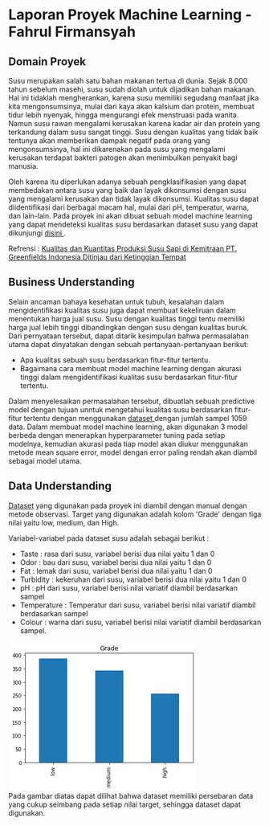 # Laporan Proyek Machine Learning - Fahrul Firmansyah

## Domain Proyek 

Susu merupakan salah satu bahan makanan tertua di dunia. Sejak 8.000 tahun sebelum masehi, susu sudah diolah untuk dijadikan bahan makanan. Hal ini tidaklah mengherankan, karena susu memiliki segudang manfaat jika kita mengonsumsinya, mulai dari kaya akan kalsium dan protein, membuat tidur lebih nyenyak, hingga mengurangi efek menstruasi pada wanita. Namun susu rawan mengalami kerusakan karena kadar air dan protein yang terkandung dalam susu sangat tinggi. Susu dengan kualitas yang tidak baik tentunya akan memberikan dampak negatif pada orang yang mengonsumsinya, hal ini dikarenakan pada susu yang mengalami kerusakan terdapat bakteri patogen akan menimbulkan penyakit bagi manusia. 

Oleh karena itu diperlukan adanya sebuah pengklasifikasian yang dapat membedakan antara susu yang baik dan layak dikonsumsi dengan susu yang mengalami kerusakan dan tidak layak dikonsumsi. Kualitas susu dapat diidentifikasi dari berbagai macam hal, mulai dari pH, temperatur, warna, dan lain-lain. Pada proyek ini akan dibuat sebuah model machine learning yang dapat mendeteksi kualitas susu berdasarkan dataset susu yang dapat dikunjungi <a href="https://www.kaggle.com/datasets/cpluzshrijayan/milkquality"> disini </a>.

Refrensi  : [Kualitas dan Kuantitas Produksi Susu Sapi di Kemitraan PT. Greenfields Indonesia Ditinjau dari Ketinggian Tempat](https://ejournal.unib.ac.id/index.php/jspi/article/view/12295)

## Business Understanding
Selain ancaman bahaya kesehatan untuk tubuh, kesalahan dalam mengidentifikasi kualitas susu juga dapat membuat kekeliruan dalam menentukan harga jual susu. Susu dengan kualitas tinggi tentu memiliki harga jual lebih tinggi dibandingkan dengan susu dengan kualitas buruk. Dari pernyataan tersebut, dapat ditarik kesimpulan bahwa permasalahan utama dapat dinyatakan dengan sebuah pertanyaan-pertanyaan berikut:
- Apa kualitas sebuah susu berdasarkan fitur-fitur tertentu.
- Bagaimana cara membuat model machine learning dengan akurasi tinggi dalam mengidentifikasi kualitas susu berdasarkan fitur-fitur tertentu.

Dalam menyelesaikan permasalahan tersebut, dibuatlah sebuah predictive model dengan tujuan unntuk mengetahui kualitas susu berdasarkan fitur-fitur tertentu dengan menggunakan <a href="https://www.kaggle.com/datasets/cpluzshrijayan/milkquality"> dataset </a> dengan jumlah sampel 1059 data. Dalam membuat model machine learning, akan digunakan 3 model berbeda dengan menerapkan hyperparameter tuning pada setiap modelnya, kemudian akurasi pada tiap model akan diukur menggunakan  metode mean square error, model dengan error paling rendah akan diambil sebagai model utama.

## Data Understanding
<a href="https://www.kaggle.com/datasets/cpluzshrijayan/milkquality">Dataset</a> yang digunakan pada proyek ini diambil dengan manual dengan metode observasi. Target yang digunakan adalah kolom 'Grade' dengan tiga nilai yaitu low, medium, dan High.

Variabel-variabel pada dataset susu adalah sebagai berikut :
- Taste       : rasa dari susu, variabel berisi dua nilai yaitu 1 dan 0
- Odor        : bau dari susu, variabel berisi dua nilai yaitu 1 dan 0
- Fat         : lemak dari susu, variabel berisi dua nilai yaitu 1 dan 0
- Turbidity   : kekeruhan dari susu, variabel berisi dua nilai yaitu 1 dan 0
- pH          : pH dari susu, variabel berisi nilai variatif diambil berdasarkan sampel
- Temperature : Temperatur dari susu, variabel berisi nilai variatif diambil berdasarkan sampel
- Colour      : warna dari susu, variabel berisi nilai variatif diambil berdasarkan sampel. 

![grade](https://raw.githubusercontent.com/aldebarankwsuperrr/dataset/main/grade.png)<br>
Pada gambar diatas dapat dilihat bahwa dataset memiliki persebaran data yang cukup seimbang pada setiap nilai target, sehingga dataset dapat digunakan.
